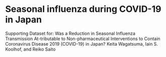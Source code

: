 # Seasonal influenza during COVID-19 in Japan

Supporting Dataset for: Was a Reduction in Seasonal Influenza Transmission At-tributable to Non-pharmaceutical Interventions to Contain Coronavirus Disease 2019 (COVID-19) in Japan? Keita Wagatsuma, Iain S. Koolhof, and Reiko Saito
